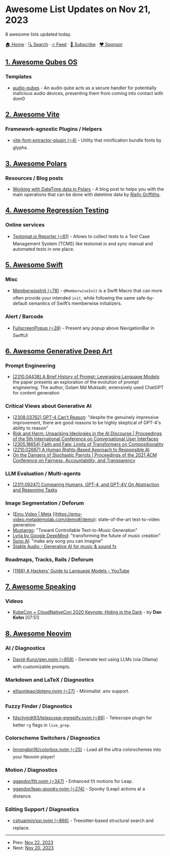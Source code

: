 # Awesome List Updates on Nov 21, 2023

8 awesome lists updated today.

[🏠 Home](/README.md) · [🔍 Search](https://www.trackawesomelist.com/search/) · [🔥 Feed](https://www.trackawesomelist.com/rss.xml) · [📮 Subscribe](https://trackawesomelist.us17.list-manage.com/subscribe?u=d2f0117aa829c83a63ec63c2f&id=36a103854c) · [❤️  Sponsor](https://github.com/sponsors/theowenyoung)



## [1. Awesome Qubes OS](/content/xn0px90/Awesome-Qubes-OS/README.md)

### Templates

*   [audio-qubes](https://forum.qubes-os.org/t/audio-qube/20685) - An audio qube acts as a secure handler for potentially malicious audio devices, preventing them from coming into contact with dom0

## [2. Awesome Vite](/content/vitejs/awesome-vite/README.md)

### Framework-agnostic Plugins / Helpers

*   [vite-font-extractor-plugin (⭐4)](https://github.com/a3mitskevich/vite-font-extractor-plugin) - Utility that minification bundle fonts by glyphs.

## [3. Awesome Polars](/content/ddotta/awesome-polars/README.md)

### Resources / Blog posts

*   [Working with DateTime data in Polars](https://medium.com/@riellygriffiths/working-with-datetime-data-in-polars-9bb57e7f6304) - A blog post to helps you with the main operations that can be done with datetime data by [Rielly Griffiths](https://medium.com/@riellygriffiths).

## [4. Awesome Regression Testing](/content/mojoaxel/awesome-regression-testing/README.md)

### Online services

*   [Testomat.io Reporter (⭐81)](https://github.com/testomatio/reporter) - Allows to collect tests to a Test Case Management System (TCMS) like testomat.io and sync manual and automated tests in one place.

## [5. Awesome Swift](/content/matteocrippa/awesome-swift/README.md)

### Misc

*   [MemberwiseInit (⭐78)](https://github.com/gohanlon/swift-memberwise-init-macro) - `@MemberwiseInit` is a Swift Macro that can more often provide your intended `init`, while following the same safe-by-default semantics of Swift’s memberwise initializers.

### Alert / Barcode

*   [FullscreenPopup (⭐28)](https://github.com/Ryu0118/swift-fullscreen-popup) - Present any popup above NavigationBar in SwiftUI

## [6. Awesome Generative Deep Art](/content/filipecalegario/awesome-generative-deep-art/README.md)

### Prompt Engineering

*   [\[2310.04438\] A Brief History of Prompt: Leveraging Language Models](https://arxiv.org/abs/2310.04438): the paper presents an exploration of the evolution of prompt engineering. The author, Golam Md Muktadir, extensively used ChatGPT for content generation

### Critical Views about Generative AI

*   [\[2308.03762\] GPT-4 Can't Reason](https://arxiv.org/abs/2308.03762): "despite the genuinely impressive improvement, there are good reasons to be highly skeptical of GPT-4's ability to reason"
*   [Risk and Harm: Unpacking Ideologies in the AI Discourse | Proceedings of the 5th International Conference on Conversational User Interfaces](https://dl.acm.org/doi/10.1145/3571884.3603751)
*   [\[2305.18654\] Faith and Fate: Limits of Transformers on Compositionality](https://arxiv.org/abs/2305.18654)
*   [\[2210.02667\] A Human Rights-Based Approach to Responsible AI](https://arxiv.org/abs/2210.02667)
*   [On the Dangers of Stochastic Parrots | Proceedings of the 2021 ACM Conference on Fairness, Accountability, and Transparency](https://dl.acm.org/doi/10.1145/3442188.3445922)

### LLM Evaluation / Multi-agents

*   [\[2311.09247\] Comparing Humans, GPT-4, and GPT-4V On Abstraction and Reasoning Tasks](https://arxiv.org/abs/2311.09247)

### Image Segmentation / Deforum

*   \[[Emu Video | Meta](https://emu-video.metademolab.com/) ]\(<https://emu-video.metademolab.com/demo#/demo>): state-of-the-art text-to-video generation
*   [Mustango](https://huggingface.co/spaces/declare-lab/mustango): "Toward Controllable Text-to-Music Generation"
*   [Lyria by Google DeepMind](https://deepmind.google/discover/blog/transforming-the-future-of-music-creation/): "transforming the future of music creation"
*   [Suno AI](https://www.suno.ai/): "make any song you can imagine"
*   [Stable Audio - Generative AI for music & sound fx](https://www.stableaudio.com/)

### Roadmaps, Tracks, Rails / Deforum

*   [(1166) A Hackers' Guide to Language Models - YouTube](https://www.youtube.com/watch?v=jkrNMKz9pWU\&t=21s)

## [7. Awesome Speaking](/content/matteofigus/awesome-speaking/README.md)

### Videos

*   [KubeCon + CloudNativeCon 2020 Keynote: Hiding in the Dark](https://www.youtube.com/watch?v=zSdqHxvB0s4) - by **Dan Kohn** \[07:51]

## [8. Awesome Neovim](/content/rockerBOO/awesome-neovim/README.md)

### AI / Diagnostics

*   [David-Kunz/gen.nvim (⭐858)](https://github.com/David-Kunz/gen.nvim) - Generate text using LLMs (via Ollama) with customizable prompts.

### Markdown and LaTeX / Diagnostics

*   [ellisonleao/dotenv.nvim (⭐27)](https://github.com/ellisonleao/dotenv.nvim) - Minimalist .env support.

### Fuzzy Finder / Diagnostics

*   [fdschmidt93/telescope-egrepify.nvim (⭐88)](https://github.com/fdschmidt93/telescope-egrepify.nvim) - Telescope plugin for better `rg` flags in `live_grep`.

### Colorscheme Switchers / Diagnostics

*   [linrongbin16/colorbox.nvim (⭐25)](https://github.com/linrongbin16/colorbox.nvim) - Load all the ultra colorschemes into your Neovim player!

### Motion / Diagnostics

*   [ggandor/flit.nvim (⭐347)](https://github.com/ggandor/flit.nvim) - Enhanced f/t motions for Leap.
*   [ggandor/leap-spooky.nvim (⭐274)](https://github.com/ggandor/leap-spooky.nvim) - Spooky (Leap) actions at a distance.

### Editing Support / Diagnostics

*   [cshuaimin/ssr.nvim (⭐866)](https://github.com/cshuaimin/ssr.nvim) - Treesitter-based structural search and replace.

---

- Prev: [Nov 22, 2023](/content/2023/11/22/README.md)
- Next: [Nov 20, 2023](/content/2023/11/20/README.md)